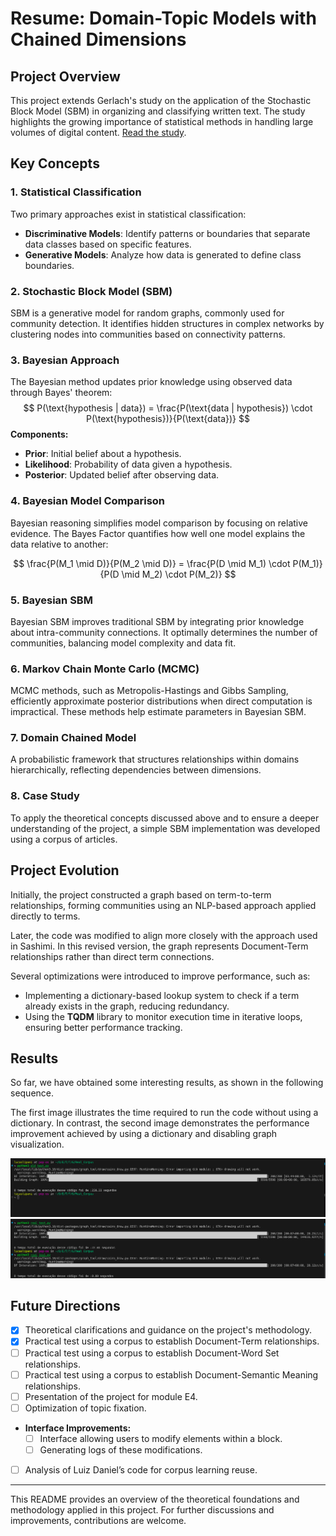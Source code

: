 # Resume: Domain-Topic Models with Chained Dimensions

## Project Overview
This project extends Gerlach's study on the application of the Stochastic Block Model (SBM) in organizing and classifying written text. The study highlights the growing importance of statistical methods in handling large volumes of digital content. [Read the study](https://www.science.org/doi/10.1126/sciadv.aaq1360).

## Key Concepts

### 1. Statistical Classification
Two primary approaches exist in statistical classification:
- **Discriminative Models**: Identify patterns or boundaries that separate data classes based on specific features.
- **Generative Models**: Analyze how data is generated to define class boundaries.

### 2. Stochastic Block Model (SBM)
SBM is a generative model for random graphs, commonly used for community detection. It identifies hidden structures in complex networks by clustering nodes into communities based on connectivity patterns.

### 3. Bayesian Approach
The Bayesian method updates prior knowledge using observed data through Bayes' theorem:
$$
P(\text{hypothesis | data}) = \frac{P(\text{data | hypothesis}) \cdot P(\text{hypothesis})}{P(\text{data})}
$$
**Components:**
- **Prior**: Initial belief about a hypothesis.
- **Likelihood**: Probability of data given a hypothesis.
- **Posterior**: Updated belief after observing data.

### 4. Bayesian Model Comparison
Bayesian reasoning simplifies model comparison by focusing on relative evidence. The Bayes Factor quantifies how well one model explains the data relative to another:

$$
\frac{P(M_1 \mid D)}{P(M_2 \mid D)} = \frac{P(D \mid M_1) \cdot P(M_1)}{P(D \mid M_2) \cdot P(M_2)}
$$

### 5. Bayesian SBM
Bayesian SBM improves traditional SBM by integrating prior knowledge about intra-community connections. It optimally determines the number of communities, balancing model complexity and data fit.

### 6. Markov Chain Monte Carlo (MCMC)
MCMC methods, such as Metropolis-Hastings and Gibbs Sampling, efficiently approximate posterior distributions when direct computation is impractical. These methods help estimate parameters in Bayesian SBM.

### 7. Domain Chained Model
A probabilistic framework that structures relationships within domains hierarchically, reflecting dependencies between dimensions.

### 8. Case Study
To apply the theoretical concepts discussed above and to ensure a deeper understanding of the project, a simple SBM implementation was developed using a corpus of articles.

## Project Evolution
Initially, the project constructed a graph based on term-to-term relationships, forming communities using an NLP-based approach applied directly to terms.

Later, the code was modified to align more closely with the approach used in Sashimi. In this revised version, the graph represents Document-Term relationships rather than direct term connections.

Several optimizations were introduced to improve performance, such as:
- Implementing a dictionary-based lookup system to check if a term already exists in the graph, reducing redundancy.
- Using the **TQDM** library to monitor execution time in iterative loops, ensuring better performance tracking.

## Results 

So far, we have obtained some interesting results, as shown in the following sequence.

The first image illustrates the time required to run the code without using a dictionary. In contrast, the second image demonstrates the performance improvement achieved by using a dictionary and disabling graph visualization.

![First Image](./images/image01.png)
![Second Image](./images/image02.png)

## Future Directions
- [x] Theoretical clarifications and guidance on the project's methodology.
- [x] Practical test using a corpus to establish Document-Term relationships.
- [ ] Practical test using a corpus to establish Document-Word Set relationships.
- [ ] Practical test using a corpus to establish Document-Semantic Meaning relationships.
- [ ] Presentation of the project for module E4.
- [ ] Optimization of topic fixation.
- **Interface Improvements:**
  - [ ] Interface allowing users to modify elements within a block.
  - [ ] Generating logs of these modifications.
- [ ] Analysis of Luiz Daniel’s code for corpus learning reuse.


---
This README provides an overview of the theoretical foundations and methodology applied in this project. For further discussions and improvements, contributions are welcome.

